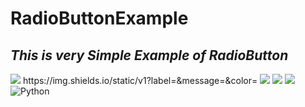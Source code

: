 # RadioButtonExample
## _This is very Simple Example of RadioButton_

<img src = "https://img.shields.io/badge/Java-<MESSAGE>-#007396"/>
https://img.shields.io/static/v1?label=<LABEL>&message=<MESSAGE>&color=<COLOR>

<img src = "https://img.shields.io/badge/facebook-yea-brightgreen"/>
<img src = "https://img.shields.io/badge/mozilla-observatory/:format/:host?publish"/>
  
<img src = "https://simpleicons.org/?q=java-Hi-#007396"/>

  
<img alt="Python" src ="https://img.shields.io/badge/Java-007396.svg?&style=for-the-badge&logo=java&logoColor=white"/>

